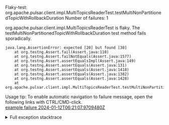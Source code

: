         
Flaky-test: org.apache.pulsar.client.impl.MultiTopicsReaderTest.testMultiNonPartitionedTopicWithRollbackDuration
Number of failures: 1

org.apache.pulsar.client.impl.MultiTopicsReaderTest is flaky. The testMultiNonPartitionedTopicWithRollbackDuration test method fails sporadically.

```
java.lang.AssertionError: expected [20] but found [30]
	at org.testng.Assert.fail(Assert.java:110)
	at org.testng.Assert.failNotEquals(Assert.java:1577)
	at org.testng.Assert.assertEqualsImpl(Assert.java:149)
	at org.testng.Assert.assertEquals(Assert.java:131)
	at org.testng.Assert.assertEquals(Assert.java:1418)
	at org.testng.Assert.assertEquals(Assert.java:1382)
	at org.testng.Assert.assertEquals(Assert.java:1428)
	at org.apache.pulsar.client.impl.MultiTopicsReaderTest.testMultiNonPartitionedTopicWithRollbackDuration(MultiTopicsReaderTest.java:535)
```

Usage tip: To enable automatic navigation to failure message, open the following links with CTRL/CMD-click.  
[example failure 2024-01-12T06:21:07.9709480Z](https://github.com/apache/pulsar/actions/runs/7498516460/job/20414002123#step:11:1339)  


<details>
<summary>Full exception stacktrace</summary>
<code><pre>
java.lang.AssertionError: expected [20] but found [30]
	at org.testng.Assert.fail(Assert.java:110)
	at org.testng.Assert.failNotEquals(Assert.java:1577)
	at org.testng.Assert.assertEqualsImpl(Assert.java:149)
	at org.testng.Assert.assertEquals(Assert.java:131)
	at org.testng.Assert.assertEquals(Assert.java:1418)
	at org.testng.Assert.assertEquals(Assert.java:1382)
	at org.testng.Assert.assertEquals(Assert.java:1428)
	at org.apache.pulsar.client.impl.MultiTopicsReaderTest.testMultiNonPartitionedTopicWithRollbackDuration(MultiTopicsReaderTest.java:535)
	at java.base/jdk.internal.reflect.DirectMethodHandleAccessor.invoke(DirectMethodHandleAccessor.java:103)
	at java.base/java.lang.reflect.Method.invoke(Method.java:580)
	at org.testng.internal.invokers.MethodInvocationHelper.invokeMethod(MethodInvocationHelper.java:139)
	at org.testng.internal.invokers.InvokeMethodRunnable.runOne(InvokeMethodRunnable.java:47)
	at org.testng.internal.invokers.InvokeMethodRunnable.call(InvokeMethodRunnable.java:76)
	at org.testng.internal.invokers.InvokeMethodRunnable.call(InvokeMethodRunnable.java:11)
	at java.base/java.util.concurrent.FutureTask.run(FutureTask.java:317)
	at java.base/java.util.concurrent.ThreadPoolExecutor.runWorker(ThreadPoolExecutor.java:1144)
	at java.base/java.util.concurrent.ThreadPoolExecutor$Worker.run(ThreadPoolExecutor.java:642)
	at java.base/java.lang.Thread.run(Thread.java:1583)

</pre></code>
</details>


